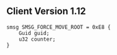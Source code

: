 ## Client Version 1.12

```rust,ignore
smsg SMSG_FORCE_MOVE_ROOT = 0xE8 {
    Guid guid;    
    u32 counter;    
}

```
